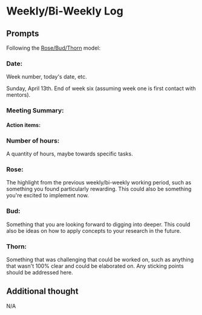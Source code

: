 
# Weekly/Bi-Weekly Log

## Prompts
Following the [Rose/Bud/Thorn](https://www.panoramaed.com/blog/rose-bud-thorn-activity-and-worksheet#:~:text=%22Rose%2C%20Bud%2C%20Thorn%22%20is%20a%20mindful%20design%2D,day%2C%20week%2C%20or%20month.) model:

### Date: 
Week number, today's date, etc. 

Sunday, April 13th. End of week six (assuming week one is first contact with mentors).

### Meeting Summary:



#### Action items:



### Number of hours: 
A quantity of hours, maybe towards specific tasks. 


### Rose:
The highlight from the previous weekly/bi-weekly working period, such as something you found particularly rewarding. This could also be something you're excited to implement now.


### Bud: 
Something that you are looking forward to digging into deeper. This could also be ideas on how to apply concepts to your research in the future. 


### Thorn: 
Something that was challenging that could be worked on, such as anything that wasn't 100% clear and could be elaborated on. Any sticking points should be addressed here. 


## Additional thought
N/A
